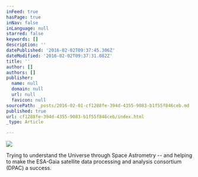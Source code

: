 ```yaml
---
inFeed: true
hasPage: true
inNav: false
inLanguage: null
starred: false
keywords: []
description: ''
datePublished: '2016-02-02T09:37:45.306Z'
dateModified: '2016-02-02T09:37:31.082Z'
title: ''
author: []
authors: []
publisher:
  name: null
  domain: null
  url: null
  favicon: null
sourcePath: _posts/2016-02-01-cf1288fe-394d-4355-9083-b1f55f846ceb.md
published: true
url: cf1288fe-394d-4355-9083-b1f55f846ceb/index.html
_type: Article

---
```

![](https://the-grid-user-content.s3-us-west-2.amazonaws.com/e77969e8-5974-4c40-baf5-718e73ea001d.jpg)

Trying to understand the Universe through Space Astrometry -- and helping to make the ESA-Gaia satellite data processing and analysis consortium (DPAC) a success.